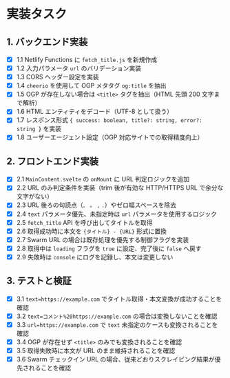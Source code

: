 # 実装タスク

## 1. バックエンド実装

- [x] 1.1 Netlify Functions に `fetch_title.js` を新規作成
- [x] 1.2 入力パラメータ `url` のバリデーション実装
- [x] 1.3 CORS ヘッダー設定を実装
- [x] 1.4 `cheerio` を使用して OGP メタタグ `og:title` を抽出
- [x] 1.5 OGP が存在しない場合は `<title>` タグを抽出（HTML 先頭 200 文字まで解析）
- [x] 1.6 HTML エンティティをデコード（UTF-8 として扱う）
- [x] 1.7 レスポンス形式 `{ success: boolean, title?: string, error?: string }` を実装
- [x] 1.8 ユーザーエージェント設定（OGP 対応サイトでの取得精度向上）

## 2. フロントエンド実装

- [x] 2.1 `MainContent.svelte` の `onMount` に URL 判定ロジックを追加
- [x] 2.2 URL のみ判定条件を実装（trim 後が有効な HTTP/HTTPS URL で余分な文字がない）
- [x] 2.3 URL 後ろの句読点（`、` `。` `,` `.`）やゼロ幅スペースを除去
- [x] 2.4 `text` パラメータ優先、未指定時は `url` パラメータを使用するロジック
- [x] 2.5 `fetch_title` API を呼び出してタイトルを取得
- [x] 2.6 取得成功時に本文を `{タイトル} - {URL}` 形式に置換
- [x] 2.7 Swarm URL の場合は既存処理を優先する制御フラグを実装
- [x] 2.8 取得中は `loading` フラグを `true` に設定、完了後に `false` へ戻す
- [x] 2.9 失敗時は `console` にログを記録し、本文は変更しない

## 3. テストと検証

- [x] 3.1 `text=https://example.com` でタイトル取得・本文変換が成功することを確認
- [x] 3.2 `text=コメント%20https://example.com` の場合は変換しないことを確認
- [x] 3.3 `url=https://example.com` で `text` 未指定のケースも変換されることを確認
- [x] 3.4 OGP が存在せず `<title>` のみでも変換されることを確認
- [x] 3.5 取得失敗時に本文が URL のまま維持されることを確認
- [x] 3.6 Swarm チェックイン URL の場合、従来どおりスクレイピング結果が優先されることを確認
